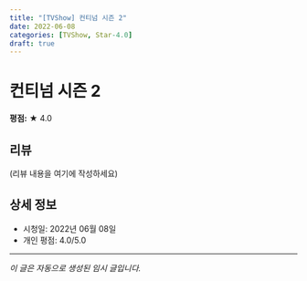 ```yaml
---
title: "[TVShow] 컨티넘 시즌 2"
date: 2022-06-08
categories: [TVShow, Star-4.0]
draft: true
---
```


# 컨티넘 시즌 2

**평점:** ★ 4.0

## 리뷰

(리뷰 내용을 여기에 작성하세요)

## 상세 정보

- 시청일: 2022년 06월 08일
- 개인 평점: 4.0/5.0

---

*이 글은 자동으로 생성된 임시 글입니다.*
